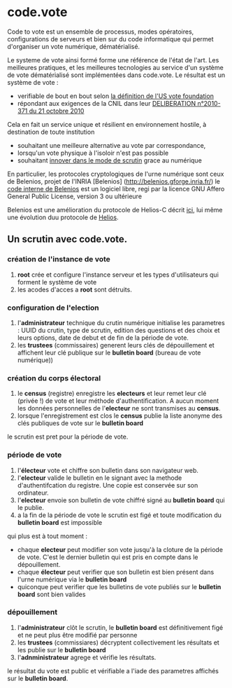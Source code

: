 # code.vote

Code to vote est un ensemble de processus, modes opératoires, configurations de serveurs et bien sur du code informatique qui permet d'organiser un vote numérique, dématérialisé.

Le systeme de vote ainsi formé forme une référence de l'état de l'art. Les meilleures pratiques, et les meilleures tecnologies au service d'un système de vote dématérialisé sont implémentées dans code.vote.
Le résultat est un système de vote :
- verifiable de bout en bout selon [la définition de l'US vote foundation](https://www.usvotefoundation.org/sites/default/files/E2EVIV_full_report.pdf)
- répondant aux exigences de la CNIL dans leur [DELIBERATION n°2010-371 du 21 octobre 2010](https://www.legifrance.gouv.fr/affichCnil.do?id=CNILTEXT000023174487)

Cela en fait un service unique et résilient en environnement hostile, à destination de toute institution 
- souhaitant une meilleure alternative au vote par correspondance, 
- lorsqu'un vote physique à l'isoloir n'est pas possible
- souhaitant [innover dans le mode de scrutin](https://fr.wikipedia.org/wiki/Syst%C3%A8me_%C3%A9lectoral) grace au numérique

En particulier, les protocoles cryptologiques de l'urne numérique sont ceux de Belenios, projet de l'INRIA [Belenios] (http://belenios.gforge.inria.fr/)
le [code interne de Belenios](https://github.com/glondu/belenios/tree/master/src) est un logiciel libre, regi par la licence GNU Affero General Public License, version 3 ou ultérieure

Belenios est une amélioration du protocole de Helios-C décrit [ici](http://eprint.iacr.org/2013/177), lui même une évolution duu protocole de [Helios](http://vote.heliosvoting.org).


Un scrutin avec code.vote.
--------------------------

### création de l'instance de vote

1. **root** crée et configure l'instance serveur et les types d'utilisateurs qui forment le système de vote
2. les acodes d'acces a **root** sont détruits.

### configuration de l'election

1. l'**administrateur** technique du crutin numérique initialise les parametres : UUID du crutin, type de scrutin, edition des questions et des choix et leurs options, date de debut et de fin de la période de vote.
2. les **trustees** (commissaires) generent leurs clés de dépouillement et affichent leur clé publique sur le **bulletin board** (bureau de vote numérique))

### création du corps électoral

1. le **census** (registre) enregistre les **electeurs** et leur remet leur clé (privée !) de vote et leur méthode d'authentification. A aucun moment les données personnelles de l'**electeur** ne sont transmises au **census**.
2. lorsque l'enregistrement est clos le **census** publie la liste anonyme des clés publiques de vote sur le **bulletin board**

le scrutin est pret pour la période de vote.

### période de vote

1. l'**électeur** vote et chiffre son bulletin dans son navigateur web.
2. l'**electeur** valide le bulletin en le signant avec la methode d'authentifcation du registre. Une copie est conservée sur son ordinateur.
3. l'**electeur** envoie son bulletin de vote chiffré signé au **bulletin board** qui le publie.
4. a la fin de la période de vote le scrutin est figé et toute modification du **bulletin board** est impossible

qui plus est à tout moment :
- chaque **electeur** peut modifier son vote jusqu'à la cloture de la période de vote. C'est le dernier bulletin qui est pris en compte dans le dépouillement.
- chaque **électeur** peut verifier que son bulletin est bien présent dans l'urne numérique via le **bulletin board**
- quiconque peut verifier que les bulletins de vote publiés sur le **bulletin board** sont bien valides

### dépouillement

1. l'**administrateur** clôt le scrutin, le **bulletin board** est définitivement figé et ne peut plus être modifié par personne
2. les **trustees** (commissiares) décryptent collectivement les résultats et les publie sur le **bulletin board**
3. l'**adnministrateur** agrege et vérifie les résultats.

le résultat du vote est public et vérifiable a l'iade des parametres affichés sur le **bulletin board**.



